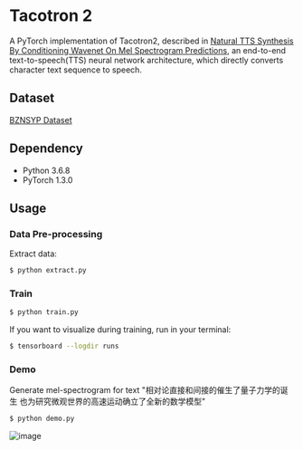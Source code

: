 # Tacotron 2

A PyTorch implementation of Tacotron2, described in [Natural TTS Synthesis By Conditioning Wavenet On Mel Spectrogram Predictions](https://arxiv.org/pdf/1712.05884.pdf), an end-to-end text-to-speech(TTS) neural network architecture, which directly converts character text sequence to speech.

## Dataset

[BZNSYP Dataset](https://www.data-baker.com/open_source.html)

## Dependency

- Python 3.6.8
- PyTorch 1.3.0

## Usage
### Data Pre-processing
Extract data:
```bash
$ python extract.py
```

### Train
```bash
$ python train.py
```

If you want to visualize during training, run in your terminal:
```bash
$ tensorboard --logdir runs
```

### Demo
Generate mel-spectrogram for text "相对论直接和间接的催生了量子力学的诞生 也为研究微观世界的高速运动确立了全新的数学模型"
```bash
$ python demo.py
```
![image](https://github.com/foamliu/Tacotron2-CN/raw/master/images/mel_spec.jpg)
